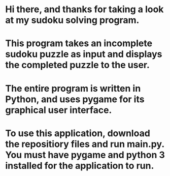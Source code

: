 # Hi there, and thanks for taking a look at my sudoku solving program.

# This program takes an incomplete sudoku puzzle as input and displays the completed puzzle to the user.

# The entire program is written in Python, and uses pygame for its graphical user interface.

# To use this application, download the repositiory files and run main.py. You must have pygame and python 3 installed for the application to run.
